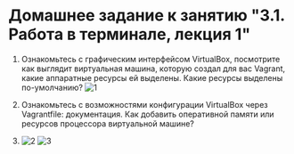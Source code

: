 
# Домашнее задание к занятию "3.1. Работа в терминале, лекция 1"

1. Ознакомьтесь с графическим интерфейсом VirtualBox, посмотрите как выглядит виртуальная машина, которую создал для вас Vagrant, какие аппаратные ресурсы ей выделены. Какие ресурсы выделены по-умолчанию?
![1](https://user-images.githubusercontent.com/95243483/147857214-4ea08c98-f32d-4af5-adbc-cedb59512bea.jpg)

1. Ознакомьтесь с возможностями конфигурации VirtualBox через Vagrantfile: документация. Как добавить оперативной памяти или ресурсов процессора виртуальной машине?
2. ![2](https://user-images.githubusercontent.com/95243483/147857262-c56a1a87-8642-480f-a370-9829b1e6cf98.jpg)
![3](https://user-images.githubusercontent.com/95243483/147857263-3eee0a20-e3e1-4690-8c2c-e27f46150dfc.jpg)
